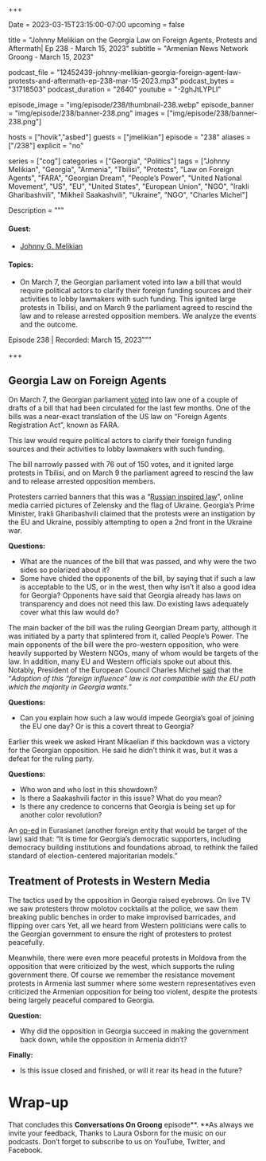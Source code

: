 +++

Date = 2023-03-15T23:15:00-07:00
upcoming = false

title = "Johnny Melikian on the Georgia Law on Foreign Agents, Protests and Aftermath| Ep 238 - March 15, 2023"
subtitle = "Armenian News Network Groong - March 15, 2023"

podcast_file = "12452439-johnny-melikian-georgia-foreign-agent-law-protests-and-aftermath-ep-238-mar-15-2023.mp3"
podcast_bytes = "31718503"
podcast_duration = "2640"
youtube = "-2ghJtLYPLI"

episode_image = "img/episode/238/thumbnail-238.webp"
episode_banner = "img/episode/238/banner-238.png"
images = ["img/episode/238/banner-238.png"]

hosts = ["hovik","asbed"]
guests = ["jmelikian"]
episode = "238"
aliases = ["/238"]
explicit = "no"

series = ["cog"]
categories = ["Georgia", "Politics"]
tags = ["Johnny Melikian", "Georgia", "Armenia", "Tbilisi", "Protests", "Law on Foreign Agents", "FARA", "Georgian Dream", "People’s Power", "United National Movement", "US", "EU", "United States", "European Union", "NGO", "Irakli Gharibashvili", "Mikheil Saakashvili", "Ukraine", "NGO", "Charles Michel"]

Description = """

#### Guest:

* [Johnny G. Melikian](/guest/jmelikian)

#### Topics:
* On March 7, the Georgian parliament voted into law a bill that would require political actors to clarify their foreign funding sources and their activities to lobby lawmakers with such funding. This ignited large protests in Tbilisi, and on March 9 the parliament agreed to rescind the law and to release arrested opposition members. We analyze the events and the outcome.


Episode 238 | Recorded: March 15, 2023"""

+++

## Georgia Law on Foreign Agents

On March 7, the Georgian parliament [voted](https://www.rferl.org/a/georgia-parliament-revoke-foreign-agents-bill/32311614.html) into law one of a couple of drafts of a bill that had been circulated for the last few months. One of the bills was a near-exact translation of the US law on “Foreign Agents Registration Act”, known as FARA.

This law would require political actors to clarify their foreign funding sources and their activities to lobby lawmakers with such funding.

The bill narrowly passed with 76 out of 150 votes, and it ignited large protests in Tbilisi, and on March 9 the parliament agreed to rescind the law and to release arrested opposition members.

Protesters carried banners that this was a “[Russian inspired law](https://www.youtube.com/watch?v=lCBIjnZgwQc)”, online media carried pictures of Zelensky and the flag of Ukraine. Georgia’s Prime Minister, Irakli Gharibashvili claimed that the protests were an instigation by the EU and Ukraine, possibly attempting to open a 2nd front in the Ukraine war.

**Questions:**
* What are the nuances of the bill that was passed, and why were the two sides so polarized about it?
* Some have chided the opponents of the bill, by saying that if such a law is acceptable to the US, or in the west, then why isn’t it also a good idea for Georgia? Opponents have said that Georgia already has laws on transparency and does not need this law. Do existing laws adequately cover what this law would do?

The main backer of the bill was the ruling Georgian Dream party, although it was initiated by a party that splintered from it, called People’s Power. The main opponents of the bill were the pro-western opposition, who were heavily supported by Western NGOs, many of whom would be targets of the law. In addition, many EU and Western officials spoke out about this. Notably, President of the European Council Charles Michel [said](https://twitter.com/CharlesMichel/status/1633440525419266051) that the “_Adoption of this “foreign influence” law is not compatible with the EU path which the majority in Georgia wants.”_

**Questions:**
* Can you explain how such a law would impede Georgia’s goal of joining the EU one day? Or is this a covert threat to Georgia?

Earlier this week we asked Hrant Mikaelian if this backdown was a victory for the Georgian opposition. He said he didn’t think it was, but it was a defeat for the ruling party.

**Questions:**
* Who won and who lost in this showdown?
* Is there a Saakashvili factor in this issue? What do you mean?
* Is there any credence to concerns that Georgia is being set up for another color revolution?

An [op-ed](https://eurasianet.org/perspectives-elections-are-not-enough-georgia-needs-a-new-model-of-democracy) in Eurasianet (another foreign entity that would be target of the law) said that: “It is time for Georgia’s democratic supporters, including democracy building institutions and foundations abroad, to rethink the failed standard of election-centered majoritarian models.”


## Treatment of Protests in Western Media

The tactics used by the opposition in Georgia raised eyebrows. On live TV we saw protesters throw molotov cocktails at the police, we saw them breaking public benches in order to make improvised barricades, and flipping over cars Yet, all we heard from Western politicians were calls to the Georgian government to ensure the right of protesters to protest peacefully. 

Meanwhile, there were even more peaceful protests in Moldova from the opposition that were criticized by the west, which supports the ruling government there. Of course we remember the resistance movement protests in Armenia last summer where some western representatives even criticized the Armenian opposition for being too violent, despite the protests being largely peaceful compared to Georgia.

**Question:**
* Why did the opposition in Georgia succeed in making the government back down, while the opposition in Armenia didn’t?

**Finally:**
* Is this issue closed and finished, or will it rear its head in the future?


# Wrap-up

That concludes this **Conversations On Groong** episode**. **As always we invite your feedback, Thanks to Laura Osborn for the music on our podcasts. Don’t forget to subscribe to us on YouTube, Twitter, and Facebook.
